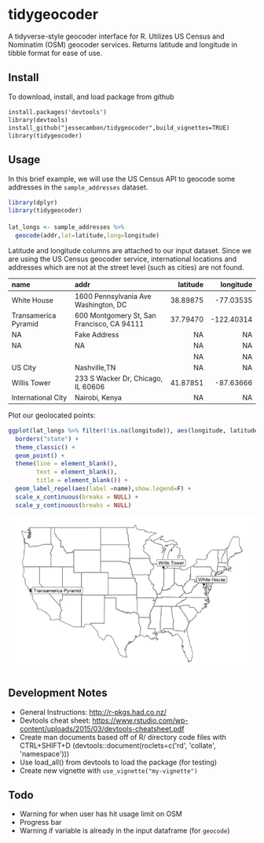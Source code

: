 # tidygeocoder

A tidyverse-style geocoder interface for R. Utilizes US Census and Nominatim (OSM) geocoder services. Returns latitude and longitude in tibble format for ease of use.


## Install

To download, install, and load package from github

```
install.packages('devtools')
library(devtools)
install_github("jessecambon/tidygeocoder",build_vignettes=TRUE)
library(tidygeocoder)
```

## Usage

In this brief example, we will use the US Census API to geocode some addresses in the `sample_addresses` dataset.

``` r
library(dplyr)
library(tidygeocoder)

lat_longs <- sample_addresses %>% 
  geocode(addr,lat=latitude,long=longitude)
```

Latitude and longitude columns are attached to our input
dataset. Since we are using the US Census geocoder service, international locations and addresses which are not at the street level (such as cities) are not found.


| name                 | addr                                       | latitude |   longitude |
| :------------------- | :----------------------------------------- | -------: | ----------: |
| White House          | 1600 Pennsylvania Ave Washington, DC       | 38.89875 |  \-77.03535 |
| Transamerica Pyramid | 600 Montgomery St, San Francisco, CA 94111 | 37.79470 | \-122.40314 |
| NA                   | Fake Address                               |       NA |          NA |
| NA                   | NA                                         |       NA |          NA |
|                      |                                            |       NA |          NA |
| US City              | Nashville,TN                               |       NA |          NA |
| Willis Tower         | 233 S Wacker Dr, Chicago, IL 60606         | 41.87851 |  \-87.63666 |
| International City   | Nairobi, Kenya                             |       NA |          NA |

Plot our geolocated points:

```r
ggplot(lat_longs %>% filter(!is.na(longitude)), aes(longitude, latitude),color="grey98") +
  borders("state") +
  theme_classic() +
  geom_point() +
  theme(line = element_blank(),
        text = element_blank(),
        title = element_blank()) +
  geom_label_repel(aes(label =name),show.legend=F) +
  scale_x_continuous(breaks = NULL) + 
  scale_y_continuous(breaks = NULL)
```
<!-- NOTE: add vignettes/ folder to the image path that is generated (since we are in the parent directory) -->
![](vignettes/geocode_files/figure-gfm/unnamed-chunk-2-1.png)


## Development Notes

* General Instructions: http://r-pkgs.had.co.nz/
* Devtools cheat sheet: https://www.rstudio.com/wp-content/uploads/2015/03/devtools-cheatsheet.pdf
* Create man documents based off of R/ directory code files with CTRL+SHIFT+D (devtools::document(roclets=c('rd', 'collate', 'namespace')))
* Use load_all() from devtools to load the package (for testing)
* Create new vignette with `use_vignette("my-vignette")`

## Todo

* Warning for when user has hit usage limit on OSM
* Progress bar
* Warning if variable is already in the input dataframe (for `geocode`)
